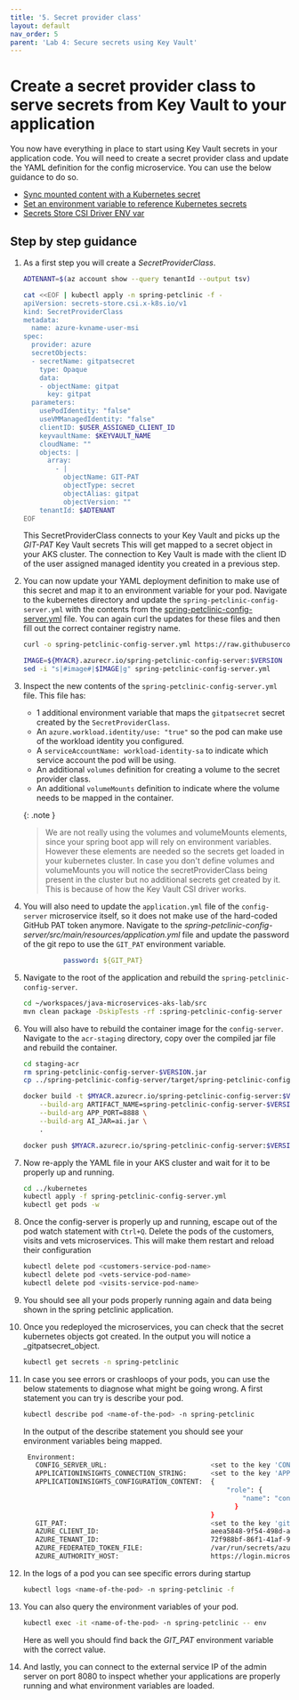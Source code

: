 ```yaml
---
title: '5. Secret provider class'
layout: default
nav_order: 5
parent: 'Lab 4: Secure secrets using Key Vault'
---
```


# Create a secret provider class to serve secrets from Key Vault to your application

You now have everything in place to start using Key Vault secrets in your application code. You will need to create a secret provider class and update the YAML definition for the config microservice. You can use the below guidance to do so.

- [Sync mounted content with a Kubernetes secret](https://docs.microsoft.com/en-us/azure/aks/csi-secrets-store-driver#sync-mounted-content-with-a-kubernetes-secret)
- [Set an environment variable to reference Kubernetes secrets](https://docs.microsoft.com/en-us/azure/aks/csi-secrets-store-driver#set-an-environment-variable-to-reference-kubernetes-secrets)
- [Secrets Store CSI Driver ENV var](https://secrets-store-csi-driver.sigs.k8s.io/topics/set-as-env-var.html)

## Step by step guidance

1. As a first step you will create a _SecretProviderClass_.

   ```bash
   ADTENANT=$(az account show --query tenantId --output tsv)
   
   cat <<EOF | kubectl apply -n spring-petclinic -f -
   apiVersion: secrets-store.csi.x-k8s.io/v1
   kind: SecretProviderClass
   metadata:
     name: azure-kvname-user-msi
   spec:
     provider: azure
     secretObjects:
     - secretName: gitpatsecret
       type: Opaque
       data: 
       - objectName: gitpat
         key: gitpat
     parameters:
       usePodIdentity: "false"
       useVMManagedIdentity: "false" 
       clientID: $USER_ASSIGNED_CLIENT_ID 
       keyvaultName: $KEYVAULT_NAME
       cloudName: "" 
       objects: |
         array: 
           - |
             objectName: GIT-PAT
             objectType: secret   
             objectAlias: gitpat          
             objectVersion: ""  
       tenantId: $ADTENANT
   EOF
   ```

   This SecretProviderClass connects to your Key Vault and picks up the _GIT-PAT_ Key Vault secrets This will get mapped to a secret object in your AKS cluster. The connection to Key Vault is made with the client ID of the user assigned managed identity you created in a previous step.

1. You can now update your YAML deployment definition to make use of this secret and map it to an environment variable for your pod. Navigate to the kubernetes directory and update the `spring-petclinic-config-server.yml` with the contents from the [spring-petclinic-config-server.yml](spring-petclinic-config-server.yml) file. You can again curl the updates for these files and then fill out the correct container registry name.

   ```bash
   curl -o spring-petclinic-config-server.yml https://raw.githubusercontent.com/Azure-Samples/java-microservices-aks-lab/main/docs/04_lab_secrets/spring-petclinic-config-server.yml

   IMAGE=${MYACR}.azurecr.io/spring-petclinic-config-server:$VERSION
   sed -i "s|#image#|$IMAGE|g" spring-petclinic-config-server.yml
   ```

1. Inspect the new contents of the `spring-petclinic-config-server.yml` file. This file has:

   - 1 additional environment variable that maps the `gitpatsecret` secret created by the `SecretProviderClass`.
   - An `azure.workload.identity/use: "true"` so the pod can make use of the workload identity you configured.
   - A `serviceAccountName: workload-identity-sa` to indicate which service account the pod will be using.
   - An additional `volumes` definition for creating a volume to the secret provider class.
   - An additional `volumeMounts` definition to indicate where the volume needs to be mapped in the container. 

   {: .note }
   > We are not really using the volumes and volumeMounts elements, since your spring boot app will rely on environment variables. However these elements are needed so the secrets get loaded in your kubernetes cluster. In case you don't define volumes and volumeMounts you will notice the secretProviderClass being present in the cluster but no additional secrets get created by it. This is because of how the Key Vault CSI driver works.

1. You will also need to update the `application.yml` file of the `config-server` microservice itself, so it does not make use of the hard-coded GitHub PAT token anymore. Navigate to the _spring-petclinic-config-server/src/main/resources/application.yml_ file and update the password of the git repo to use the `GIT_PAT` environment variable.  

   ```yaml
             password: ${GIT_PAT}
   ```

1. Navigate to the root of the application and rebuild the `spring-petclinic-config-server`.

   ```bash
   cd ~/workspaces/java-microservices-aks-lab/src
   mvn clean package -DskipTests -rf :spring-petclinic-config-server
   ```

1. You will also have to rebuild the container image for the `config-server`. Navigate to the `acr-staging` directory, copy over the compiled jar file and rebuild the container.

   ```bash
   cd staging-acr
   rm spring-petclinic-config-server-$VERSION.jar
   cp ../spring-petclinic-config-server/target/spring-petclinic-config-server-$VERSION.jar spring-petclinic-config-server-$VERSION.jar
   
   docker build -t $MYACR.azurecr.io/spring-petclinic-config-server:$VERSION \
       --build-arg ARTIFACT_NAME=spring-petclinic-config-server-$VERSION.jar \
       --build-arg APP_PORT=8888 \
       --build-arg AI_JAR=ai.jar \
       .

   docker push $MYACR.azurecr.io/spring-petclinic-config-server:$VERSION
   ```

1. Now re-apply the YAML file in your AKS cluster and wait for it to be properly up and running.

   ```bash
   cd ../kubernetes
   kubectl apply -f spring-petclinic-config-server.yml 
   kubectl get pods -w
   ```

1. Once the config-server is properly up and running, escape out of the pod watch statement with `Ctrl+Q`. Delete the pods of the customers, visits and vets microservices. This will make them restart and reload their configuration

   ```bash
   kubectl delete pod <customers-service-pod-name> 
   kubectl delete pod <vets-service-pod-name> 
   kubectl delete pod <visits-service-pod-name> 
   ```

1. You should see all your pods properly running again and data being shown in the spring petclinic application.

1. Once you redeployed the microservices, you can check that the secret kubernetes objects got created. In the output you will notice a _gitpatsecret_object.

   ```bash
   kubectl get secrets -n spring-petclinic
   ```

1. In case you see errors or crashloops of your pods, you can use the below statements to diagnose what might be going wrong. A first statement you can try is describe your pod.

   ```bash
   kubectl describe pod <name-of-the-pod> -n spring-petclinic
   ```

   In the output of the describe statement you should see your environment variables being mapped.

   ```bash
    Environment:
      CONFIG_SERVER_URL:                          <set to the key 'CONFIG_SERVER_URL' of config map 'config-server'>                      Optional: false
      APPLICATIONINSIGHTS_CONNECTION_STRING:      <set to the key 'APPLICATIONINSIGHTS_CONNECTION_STRING' of config map 'config-server'>  Optional: false
      APPLICATIONINSIGHTS_CONFIGURATION_CONTENT:  {
                                                      "role": {   
                                                          "name": "config-server"
                                                        }
                                                  }
      GIT_PAT:                                    <set to the key 'gitpat' in secret 'gitpatsecret'>  Optional: false
      AZURE_CLIENT_ID:                            aeea5848-9f54-498d-a322-040a9cf7d679
      AZURE_TENANT_ID:                            72f988bf-86f1-41af-91ab-2d7cd011db47
      AZURE_FEDERATED_TOKEN_FILE:                 /var/run/secrets/azure/tokens/azure-identity-token
      AZURE_AUTHORITY_HOST:                       https://login.microsoftonline.com/
   ```

1. In the logs of a pod you can see specific errors during startup

   ```bash
   kubectl logs <name-of-the-pod> -n spring-petclinic -f
   ```

1. You can also query the environment variables of your pod.

   ```bash
   kubectl exec -it <name-of-the-pod> -n spring-petclinic -- env 
   ```

   Here as well you should find back the _GIT_PAT_ environment variable with the correct value.

1. And lastly, you can connect to the external service IP of the admin server on port 8080 to inspect whether your applications are properly running and what environment variables are loaded.
